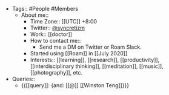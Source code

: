 - Tags:: #People #Members
    - About me::
        - Time Zone::  [[UTC]] +8:00
        - Twitter:: [@syncretizm](http://twitter.com/syncretizm)
        - Work:: [[doctor]]
        - How to contact me::
            - Send me a DM on Twitter or Roam Slack.
        - Started using [[Roam]] in [[July 2020]]
        - Interests:: [[learning]], [[research]], [[productivity]], [[interdisciplinary thinking]], [[meditation]], [[music]], [[photography]], etc.
- Queries::
    - {{[[query]]: {and: [[@]] [[Winston Teng]]}}}
